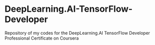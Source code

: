 # DeepLearning.AI-TensorFlow-Developer
Repository of my codes for the DeepLearning.AI TensorFlow Developer Professional Certificate on Coursera
